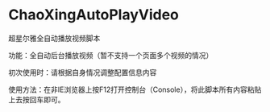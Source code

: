 ﻿# ChaoXingAutoPlayVideo
超星尔雅全自动播放视频脚本

功能：全自动后台播放视频（暂不支持一个页面多个视频的情况）

初次使用时：请根据自身情况调整配置信息内容

使用方法：在非IE浏览器上按F12打开控制台（Console），将此脚本所有内容粘贴上去按回车即可。